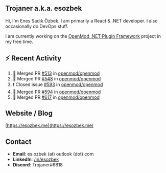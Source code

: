 ##  Trojaner a.k.a. esozbek
Hi, I'm Enes Sadık Özbek. I am primarily a React & .NET developer. I also occasionally do DevOps stuff.

I am currently working on the [OpenMod .NET Plugin Framework](https://github.com/openmod/openmod) project in my free time. 

## :zap: Recent Activity

<!--START_SECTION:activity-->
1. 🎉 Merged PR [#513](https://github.com/openmod/openmod/pull/513) in [openmod/openmod](https://github.com/openmod/openmod)
2. 🎉 Merged PR [#548](https://github.com/openmod/openmod/pull/548) in [openmod/openmod](https://github.com/openmod/openmod)
3. ❗️ Closed issue [#593](https://github.com/openmod/openmod/issues/593) in [openmod/openmod](https://github.com/openmod/openmod)
4. 🎉 Merged PR [#594](https://github.com/openmod/openmod/pull/594) in [openmod/openmod](https://github.com/openmod/openmod)
5. 🎉 Merged PR [#617](https://github.com/openmod/openmod/pull/617) in [openmod/openmod](https://github.com/openmod/openmod)
<!--END_SECTION:activity-->

## Website / Blog
[https://esozbek.me](https://esozbek.me)

## Contact
- **Email**: es.ozbek (at) outlook (dot) com
- **LinkedIn**: [/in/esozbek](https://linkedin.com/in/esozbek)
- **Discord**: Trojaner#6818
